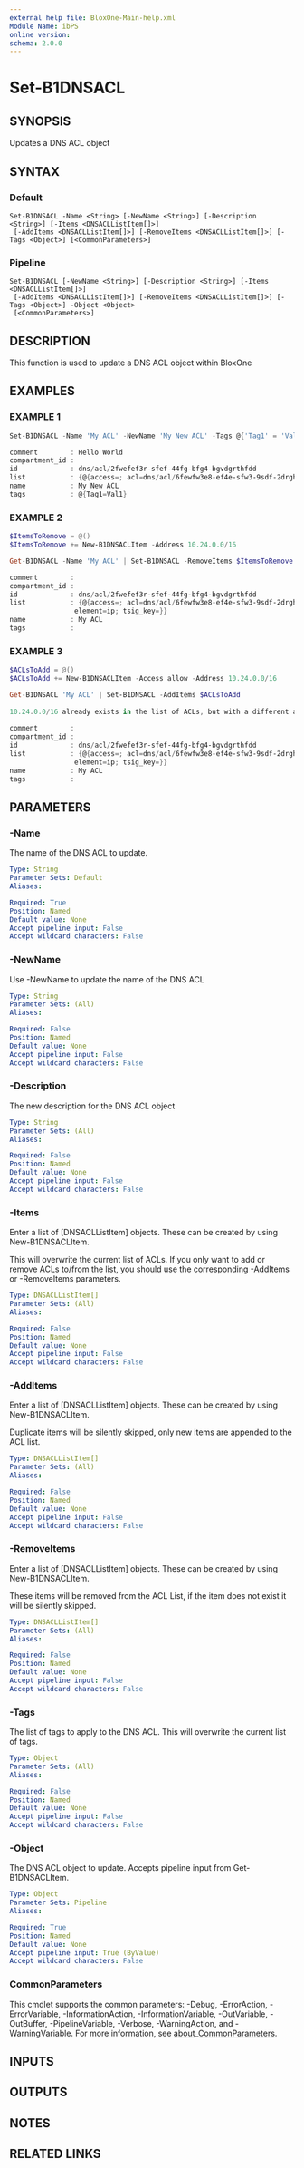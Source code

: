 ```yaml
---
external help file: BloxOne-Main-help.xml
Module Name: ibPS
online version:
schema: 2.0.0
---
```


# Set-B1DNSACL

## SYNOPSIS
Updates a DNS ACL object

## SYNTAX

### Default
```
Set-B1DNSACL -Name <String> [-NewName <String>] [-Description <String>] [-Items <DNSACLListItem[]>]
 [-AddItems <DNSACLListItem[]>] [-RemoveItems <DNSACLListItem[]>] [-Tags <Object>] [<CommonParameters>]
```

### Pipeline
```
Set-B1DNSACL [-NewName <String>] [-Description <String>] [-Items <DNSACLListItem[]>]
 [-AddItems <DNSACLListItem[]>] [-RemoveItems <DNSACLListItem[]>] [-Tags <Object>] -Object <Object>
 [<CommonParameters>]
```

## DESCRIPTION
This function is used to update a DNS ACL object within BloxOne

## EXAMPLES

### EXAMPLE 1
```powershell
Set-B1DNSACL -Name 'My ACL' -NewName 'My New ACL' -Tags @{'Tag1' = 'Val1'}

comment        : Hello World
compartment_id : 
id             : dns/acl/2fwefef3r-sfef-44fg-bfg4-bgvdgrthfdd
list           : {@{access=; acl=dns/acl/6fewfw3e8-ef4e-sfw3-9sdf-2drghdg4ed2; address=; element=acl; tsig_key=}, @{access=allow; acl=; address=::; element=ip; tsig_key=}}
name           : My New ACL
tags           : @{Tag1=Val1}
```

### EXAMPLE 2
```powershell
$ItemsToRemove = @()
$ItemsToRemove += New-B1DNSACLItem -Address 10.24.0.0/16

Get-B1DNSACL -Name 'My ACL' | Set-B1DNSACL -RemoveItems $ItemsToRemove

comment        : 
compartment_id : 
id             : dns/acl/2fwefef3r-sfef-44fg-bfg4-bgvdgrthfdd
list           : {@{access=; acl=dns/acl/6fewfw3e8-ef4e-sfw3-9sdf-2drghdg4ed2; address=; element=acl; tsig_key=}, @{access=allow; acl=; address=10.0.0.0/16; 
                element=ip; tsig_key=}}
name           : My ACL
tags           :
```

### EXAMPLE 3
```powershell
$ACLsToAdd = @()
$ACLsToAdd += New-B1DNSACLItem -Access allow -Address 10.24.0.0/16

Get-B1DNSACL 'My ACL' | Set-B1DNSACL -AddItems $ACLsToAdd
              
10.24.0.0/16 already exists in the list of ACLs, but with a different action. Updating the action to: deny
                                                                                                                        
comment        : 
compartment_id : 
id             : dns/acl/2fwefef3r-sfef-44fg-bfg4-bgvdgrthfdd
list           : {@{access=; acl=dns/acl/6fewfw3e8-ef4e-sfw3-9sdf-2drghdg4ed2; address=; element=acl; tsig_key=}, @{access=deny; acl=; address=10.24.0.0/16; element=ip; tsig_key=}, @{access=allow; acl=; address=10.0.0.0/16; 
                element=ip; tsig_key=}}
name           : My ACL
tags           :
```

## PARAMETERS

### -Name
The name of the DNS ACL to update.

```yaml
Type: String
Parameter Sets: Default
Aliases:

Required: True
Position: Named
Default value: None
Accept pipeline input: False
Accept wildcard characters: False
```

### -NewName
Use -NewName to update the name of the DNS ACL

```yaml
Type: String
Parameter Sets: (All)
Aliases:

Required: False
Position: Named
Default value: None
Accept pipeline input: False
Accept wildcard characters: False
```

### -Description
The new description for the DNS ACL object

```yaml
Type: String
Parameter Sets: (All)
Aliases:

Required: False
Position: Named
Default value: None
Accept pipeline input: False
Accept wildcard characters: False
```

### -Items
Enter a list of \[DNSACLListItem\] objects.
These can be created by using New-B1DNSACLItem.

This will overwrite the current list of ACLs.
If you only want to add or remove ACLs to/from the list, you should use the corresponding -AddItems or -RemoveItems parameters.

```yaml
Type: DNSACLListItem[]
Parameter Sets: (All)
Aliases:

Required: False
Position: Named
Default value: None
Accept pipeline input: False
Accept wildcard characters: False
```

### -AddItems
Enter a list of \[DNSACLListItem\] objects.
These can be created by using New-B1DNSACLItem.

Duplicate items will be silently skipped, only new items are appended to the ACL list.

```yaml
Type: DNSACLListItem[]
Parameter Sets: (All)
Aliases:

Required: False
Position: Named
Default value: None
Accept pipeline input: False
Accept wildcard characters: False
```

### -RemoveItems
Enter a list of \[DNSACLListItem\] objects.
These can be created by using New-B1DNSACLItem.

These items will be removed from the ACL List, if the item does not exist it will be silently skipped.

```yaml
Type: DNSACLListItem[]
Parameter Sets: (All)
Aliases:

Required: False
Position: Named
Default value: None
Accept pipeline input: False
Accept wildcard characters: False
```

### -Tags
The list of tags to apply to the DNS ACL.
This will overwrite the current list of tags.

```yaml
Type: Object
Parameter Sets: (All)
Aliases:

Required: False
Position: Named
Default value: None
Accept pipeline input: False
Accept wildcard characters: False
```

### -Object
The DNS ACL object to update.
Accepts pipeline input from Get-B1DNSACLItem.

```yaml
Type: Object
Parameter Sets: Pipeline
Aliases:

Required: True
Position: Named
Default value: None
Accept pipeline input: True (ByValue)
Accept wildcard characters: False
```

### CommonParameters
This cmdlet supports the common parameters: -Debug, -ErrorAction, -ErrorVariable, -InformationAction, -InformationVariable, -OutVariable, -OutBuffer, -PipelineVariable, -Verbose, -WarningAction, and -WarningVariable. For more information, see [about_CommonParameters](http://go.microsoft.com/fwlink/?LinkID=113216).

## INPUTS

## OUTPUTS

## NOTES

## RELATED LINKS
